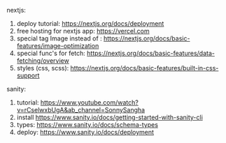 nextjs:
1. deploy tutorial: https://nextjs.org/docs/deployment
2. free hosting for nextjs app: https://vercel.com
3. special tag Image instead of <img src="" />: https://nextjs.org/docs/basic-features/image-optimization
4. special func's for fetch: https://nextjs.org/docs/basic-features/data-fetching/overview
5. styles (css, scss): https://nextjs.org/docs/basic-features/built-in-css-support

sanity:
1. tutorial: https://www.youtube.com/watch?v=rCselwxbUgA&ab_channel=SonnySangha
2. install https://www.sanity.io/docs/getting-started-with-sanity-cli
3. types: https://www.sanity.io/docs/schema-types
4. deploy: https://www.sanity.io/docs/deployment